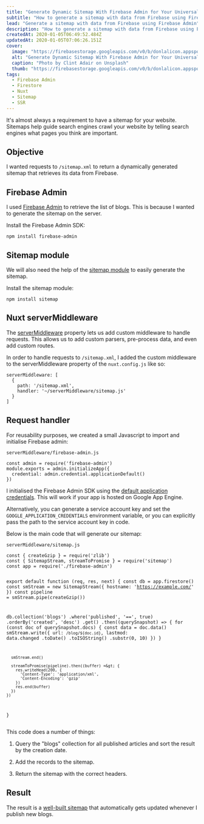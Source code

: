 ```yaml
---
title: "Generate Dynamic Sitemap With Firebase Admin for Your Universal Nuxt App"
subtitle: "How to generate a sitemap with data from Firebase using Firebase Admin"
lead: "Generate a sitemap with data from Firebase using Firebase Admin"
description: "How to generate a sitemap with data from Firebase using Firebase Admin"
createdAt: 2020-01-05T06:49:52.484Z
updatedAt: 2020-01-05T07:06:26.151Z
cover: 
  image: "https://firebasestorage.googleapis.com/v0/b/donlalicon.appspot.com/o/generate-sitemap-firebase%2Fclint-adair-BW0vK-FA3eg-unsplash.jpg?alt=media&token=08bf8931-90d6-4f2f-aef6-07753add4c80"
  alt: "Generate Dynamic Sitemap With Firebase Admin for Your Universal Nuxt App cover image"
  caption: "Photo by Clint Adair on Unsplash"
  thumb: "https://firebasestorage.googleapis.com/v0/b/donlalicon.appspot.com/o/generate-sitemap-firebase%2Fclint-adair-BW0vK-FA3eg-unsplash-small.jpg?alt=media&token=c12c8bdc-7a19-4234-aeee-202d770e4ade"
tags: 
  - Firebase Admin
  - Firestore
  - Nuxt
  - Sitemap
  - SSR
---
```

<p>It's almost always a requirement to have a sitemap for your website. Sitemaps help guide search engines crawl your website by telling search engines what pages you think are important.</p><h2>Objective</h2><p>I wanted requests to <code>/sitemap.xml</code> to return a dynamically generated sitemap that retrieves its data from Firebase.</p><h2>Firebase Admin</h2><p>I used <a href="https://firebase.google.com/docs/admin/setup" rel="noopener noreferrer nofollow">Firebase Admin</a> to retrieve the list of blogs. This is because I wanted to generate the sitemap on the server.</p><p>Install the Firebase Admin SDK:</p><pre><code>npm install firebase-admin</code></pre><h2>Sitemap module</h2><p>We will also need the help of the <a href="https://github.com/ekalinin/sitemap.js" rel="noopener noreferrer nofollow">sitemap module</a> to easily generate the sitemap.</p><p>Install the sitemap module:</p><pre><code>npm install sitemap</code></pre><h2>Nuxt serverMiddleware</h2><p>The <a href="https://nuxtjs.org/api/configuration-servermiddleware#the-servermiddleware-property" rel="noopener noreferrer nofollow">serverMiddleware</a> property lets us add custom middleware to handle requests. This allows us to add custom parsers, pre-process data, and even add custom routes.</p><p>In order to handle requests to <code>/sitemap.xml</code>, I added the custom middleware to the serverMiddleware property of the <code>nuxt.config.js</code> like so:</p><pre><code>serverMiddleware: [
  {
    path: '/sitemap.xml',
    handler: '~/serverMiddleware/sitemap.js'
  }
]</code></pre><h2>Request handler</h2><p>For reusability purposes, we created a small Javascript to import and initialise Firebase admin:</p><p><code>serverMiddleware/firebase-admin.js</code></p><pre><code>const admin = require('firebase-admin')
module.exports = admin.initializeApp({
  credential: admin.credential.applicationDefault()
})</code></pre><p>I initialised the Firebase Admin SDK using the <a href="https://firebase.google.com/docs/admin/setup#initialize-sdk" rel="noopener noreferrer nofollow">default application credentials</a>. This will work if your app is hosted on Google App Engine.</p><p>Alternatively, you can generate a service account key and set the <code>GOOGLE_APPLICATION_CREDENTIALS</code> environment variable, or you can explicitly pass the path to the service account key in code.</p><p>Below is the main code that will generate our sitemap:</p><p><code>serverMiddleware/sitemap.js</code></p><pre><code>const { createGzip } = require('zlib')
const { SitemapStream, streamToPromise } = require('sitemap')
const app = require('./firebase-admin')

export default function (req, res, next) {
  const db = app.firestore()
  const smStream = new SitemapStream({ hostname: 'https://example.com/' })
  const pipeline = smStream.pipe(createGzip())

  db.collection('blogs')
    .where('published', '==', true)
    .orderBy('created', 'desc')
    .get()
    .then((querySnapshot) =&gt; {
      for (const doc of querySnapshot.docs) {
        const data = doc.data()
        smStream.write({
          url: `/blog/${doc.id}`,
          lastmod: data.changed
            .toDate()
            .toISOString()
            .substr(0, 10)
        })
      }

      smStream.end()

      streamToPromise(pipeline).then((buffer) =&gt; {
        res.writeHead(200, {
          'Content-Type': 'application/xml',
          'Content-Encoding': 'gzip'
        })
        res.end(buffer)
      })
    })
}</code></pre><p>This code does a number of things:</p><ol><li><p>Query the "blogs" collection for all published articles and sort the result by the creation date.</p></li><li><p>Add the records to the sitemap.</p></li><li><p>Return the sitemap with the correct headers.</p></li></ol><h2>Result</h2><p>The result is a <a href="https://donlalicon.dev/sitemap.xml" rel="noopener noreferrer nofollow">well-built sitemap</a> that automatically gets updated whenever I publish new blogs.</p>